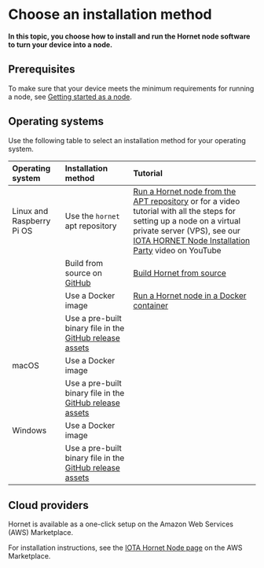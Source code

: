 # Choose an installation method

**In this topic, you choose how to install and run the Hornet node software to turn your device into a node.**

## Prerequisites

To make sure that your device meets the minimum requirements for running a node, see [Getting started as a node](root://getting-started/1.0/nodes/overview.md).

## Operating systems

Use the following table to select an installation method for your operating system.

|**Operating system**|**Installation method**|**Tutorial**|
|:-------------------|:----------------------|:-----------|
|Linux and Raspberry Pi OS|Use the `hornet` apt repository|[Run a Hornet node from the APT repository](../tutorials/install-hornet-linux.md) or for a video tutorial with all the steps for setting up a node on a virtual private server (VPS), see our [IOTA HORNET Node Installation Party](https://youtu.be/nfBhdRCV2kw) video on YouTube|
| |Build from source on [GitHub](https://github.com/gohornet/hornet)| [Build Hornet from source](../tutorials/build-from-source.md)|
| |Use a Docker image| [Run a Hornet node in a Docker container](../tutorials/install-hornet-docker.md)
| |Use a pre-built binary file in the [GitHub release assets](https://github.com/gohornet/hornet/releases)| |
|macOS|Use a Docker image| |
| |Use a pre-built binary file in the [GitHub release assets](https://github.com/gohornet/hornet/releases)
|Windows|Use a Docker image| |
| |Use a pre-built binary file in the [GitHub release assets](https://github.com/gohornet/hornet/releases) | |

## Cloud providers

Hornet is available as a one-click setup on the Amazon Web Services (AWS) Marketplace.

For installation instructions, see the [IOTA Hornet Node page](https://aws.amazon.com/marketplace/pp/B08CGPLSYZ) on the AWS Marketplace.